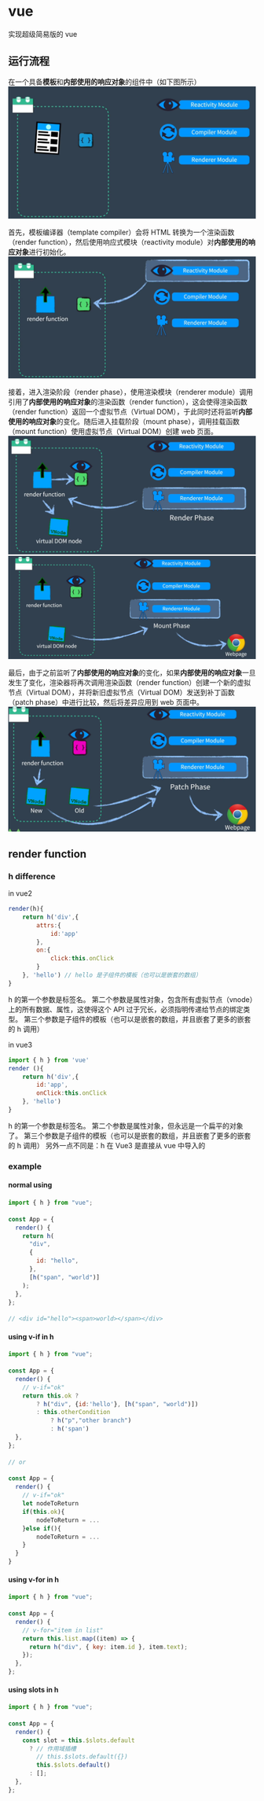 # vue

实现超级简易版的 vue

## 运行流程

在一个具备**模板**和**内部使用的响应对象**的组件中（如下图所示）
![img](../../assests/vue-walking-throug-a-simple-vue-app-01.png)

首先，模板编译器（template compiler）会将 HTML 转换为一个渲染函数（render function），然后使用响应式模块（reactivity module）对**内部使用的响应对象**进行初始化。
![img](../../assests/vue-walking-throug-a-simple-vue-app-02.png)

接着，进入渲染阶段（render phase），使用渲染模块（renderer module）调用引用了**内部使用的响应对象**的渲染函数（render function），这会使得渲染函数（render function）返回一个虚拟节点（Virtual DOM），于此同时还将监听**内部使用的响应对象**的变化。随后进入挂载阶段（mount phase），调用挂载函数（mount function）使用虚拟节点（Virtual DOM）创建 web 页面。
![img](../../assests/vue-walking-throug-a-simple-vue-app-03.png)
![img](../../assests/vue-walking-throug-a-simple-vue-app-04.png)

最后，由于之前监听了**内部使用的响应对象**的变化，如果**内部使用的响应对象**一旦发生了变化，渲染器将再次调用渲染函数（render function）创建一个新的虚拟节点（Virtual DOM），并将新旧虚拟节点（Virtual DOM）发送到补丁函数（patch phase）中进行比较，然后将差异应用到 web 页面中。
![img](../../assests/vue-walking-throug-a-simple-vue-app-05.png)

## render function

### h difference

in vue2

```js
render(h){
    return h('div',{
        attrs:{
            id:'app'
        },
        on:{
            click:this.onClick
        }
    }, 'hello') // hello 是子组件的模板（也可以是嵌套的数组）
}
```

h 的第一个参数是标签名。
第二个参数是属性对象，包含所有虚拟节点（vnode）上的所有数据、属性，这使得这个 API 过于冗长，必须指明传递给节点的绑定类型。
第三个参数是子组件的模板（也可以是嵌套的数组，并且嵌套了更多的嵌套的 h 调用）

in vue3

```js
import { h } from 'vue'
render (){
    return h('div',{
        id:'app',
        onClick:this.onClick
    }, 'hello')
}
```

h 的第一个参数是标签名。
第二个参数是属性对象，但永远是一个扁平的对象了。
第三个参数是子组件的模板（也可以是嵌套的数组，并且嵌套了更多的嵌套的 h 调用）
另外一点不同是：h 在 Vue3 是直接从 vue 中导入的

### example

#### normal using

```js
import { h } from "vue";

const App = {
  render() {
    return h(
      "div",
      {
        id: "hello",
      },
      [h("span", "world")]
    );
  },
};

// <div id="hello"><span>world></span></div>
```

#### using v-if in h

```js
import { h } from "vue";

const App = {
  render() {
    // v-if="ok"
    return this.ok ?
        ? h("div", {id:'hello'}, [h("span", "world")])
        : this.otherCondition
            ? h("p","other branch")
            : h('span')
  },
};

// or

const App = {
  render() {
    // v-if="ok"
    let nodeToReturn
    if(this.ok){
        nodeToReturn = ...
    }else if(){
        nodeToReturn = ...
    }
  }
}
```

#### using v-for in h

```js
import { h } from "vue";

const App = {
  render() {
    // v-for="item in list"
    return this.list.map((item) => {
      return h("div", { key: item.id }, item.text);
    });
  },
};
```

#### using slots in h

```js
import { h } from "vue";

const App = {
  render() {
    const slot = this.$slots.default
      ? // 作用域插槽
        // this.$slots.default({})
        this.$slots.default()
      : [];
  },
};
```
